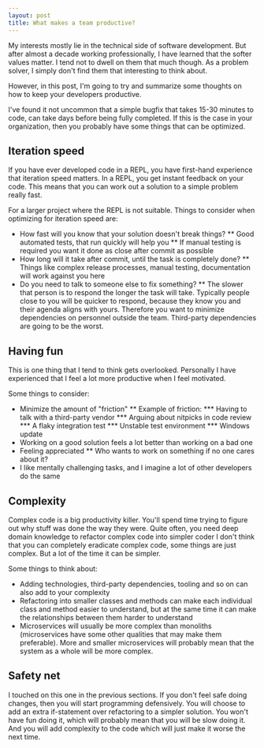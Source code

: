 ```yaml
---
layout: post
title: What makes a team productive?
---
```


My interests mostly lie in the technical
side of software development. But after almost a decade
working professionally, I have learned that the softer
values matter. I tend not to dwell on them that much though. 
As a problem solver, I simply don't find them that
interesting to think about. 

However, in this post, I'm going to try and summarize some
thoughts on how to keep your developers productive.

I've found it not uncommon that a simple bugfix that takes
15-30 minutes to code, can take days before being fully
completed. If this is the case in your organization, 
then you probably have some things that can be optimized.

## Iteration speed

If you have ever developed code in a REPL, you have first-hand
experience that iteration speed matters. In a REPL,
you get instant feedback on your code. This means that you
can work out a solution to a simple problem really fast.

For a larger project where the REPL is not suitable. Things 
to consider when optimizing for iteration speed are:

* How fast will you know that your solution doesn't break things? 
** Good automated tests, that run quickly will help you
** If manual testing is required you want it done as close after commit as possible
* How long will it take after commit, until the task is completely done?
** Things like complex release processes, manual testing, documentation will work against you here
* Do you need to talk to someone else to fix something?
** The slower that person is to respond the longer the task will take. Typically people close to you will be quicker to respond, because they know you and their agenda aligns with yours. Therefore you want to minimize dependencies on personnel outside the team. Third-party dependencies are going to be the worst.

## Having fun

This is one thing that I tend to think gets overlooked. Personally
I have experienced that I feel a lot more productive when
I feel motivated. 

Some things to consider:

* Minimize the amount of "friction"
** Example of friction:
*** Having to talk with a third-party vendor
*** Arguing about nitpicks in code review
*** A flaky integration test
*** Unstable test environment
*** Windows update
* Working on a good solution feels a lot better than working on a bad one
* Feeling appreciated
** Who wants to work on something if no one cares about it?
* I like mentally challenging tasks, and I imagine a lot of other developers do the same

## Complexity

Complex code is a big productivity killer. You'll spend time
trying to figure out why stuff was done the way they were. Quite
often, you need deep domain knowledge to refactor complex code into simpler
coder I don't think that you can completely eradicate complex code,
some things are just complex. But a lot of the time it can be simpler.

Some things to think about:

* Adding technologies, third-party dependencies, tooling and so on can also add to your complexity
* Refactoring into smaller classes and methods can make each individual class and method easier to understand, but at the same time it can make the relationships between them harder to understand
* Microservices will usually be more complex than monoliths (microservices have some other qualities that may make them preferable). More and smaller microservices will probably mean that the system as a whole will be more complex.

## Safety net

I touched on this one in the previous sections. If you
don't feel safe doing changes, then you will start programming
defensively. You will choose to add an extra if-statement over
refactoring to a simpler solution. You won't have fun doing it,
which will probably mean that you will be slow doing it. And you
will add complexity to the code which will just make it worse the
next time.

